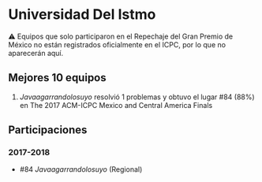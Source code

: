 # Universidad Del Istmo

:warning: Equipos que solo participaron en el Repechaje del Gran Premio de México no están registrados oficialmente en el ICPC, por lo que no aparecerán aquí.

## Mejores 10 equipos

1. _Javaagarrandolosuyo_ resolvió 1 problemas y obtuvo el lugar #84 (88%) en The 2017 ACM-ICPC Mexico and Central America Finals

## Participaciones

### 2017-2018

- #84 _Javaagarrandolosuyo_ (Regional)



